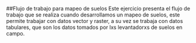 ##Flujo de trabajo para mapeo de suelos
Este ejercicio presenta el flujo de trabajo que se realiza cuando desarrollamos un mapeo de suelos, este 
permite trabajar con datos vector y raster, a su vez se trabaja con datos tabulares, que son los datos tomados por lxs levantadorxs 
de suelos en campo.

#